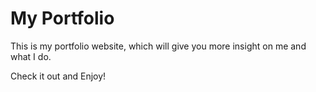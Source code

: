 # My Portfolio

This is my portfolio website, which will give you more insight on me and what I do.

Check it out and Enjoy!